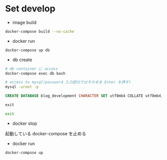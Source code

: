 # Set develop

- image build

```bash
docker-compose build --no-cache
```

- docker run

```bash
docker-compose up db
```

- db create

```bash
# db container に access
docker-compose exec db bash

# access to mysql(password 入力部分ではそのまま Enter を押す)
mysql -uroot -p
```

```sql
CREATE DATABASE blog_development CHARACTER SET utf8mb4 COLLATE utf8mb4_general_ci;

exit
```

```bash
exit
```

- docker stop

起動している docker-compose を止める

- docker run

```bash
docker-compose up
```
